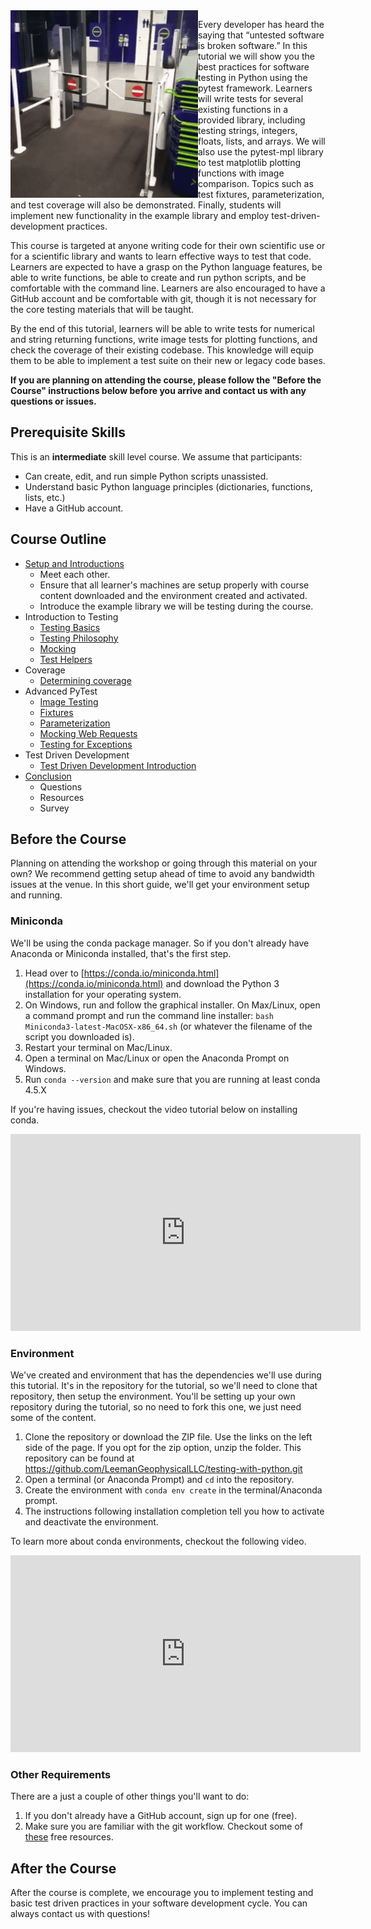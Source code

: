 <img src="assets/img/unit_testing.gif" alt="Testing Representation" align="left">

Every developer has heard the saying that “untested software is broken
software.” In this tutorial we will show you the best practices for software
testing in Python using the pytest framework. Learners will write tests for
several existing functions in a provided library, including testing strings,
integers, floats, lists, and arrays. We will also use the pytest-mpl library to
test matplotlib plotting functions with image comparison. Topics such as test
fixtures, parameterization, and test coverage will also be demonstrated.
Finally, students will implement new functionality in the example library and
employ test-driven-development practices.

This course is targeted at anyone writing code for their own scientific use or
for a scientific library and wants to learn effective ways to test that code.
Learners are expected to have a grasp on the Python language features, be able
to write functions, be able to create and run python scripts, and be comfortable
with the command line. Learners are also encouraged to have a GitHub account and
be comfortable with git, though it is not necessary for the core testing
materials that will be taught.

By the end of this tutorial, learners will be able to write tests for numerical
and string returning functions, write image tests for plotting functions, and
check the coverage of their existing codebase. This knowledge will equip them to
be able to implement a test suite on their new or legacy code bases.

**If you are planning on attending the course, please follow the "Before the
  Course" instructions below before you arrive and contact us with any questions
  or issues.**

## Prerequisite Skills
This is an **intermediate** skill level course. We assume that participants:
- Can create, edit, and run simple Python scripts unassisted.
- Understand basic Python language principles (dictionaries, functions, lists, etc.)
- Have a GitHub account.

## Course Outline
- [Setup and Introductions](setup.html)
  - Meet each other.
  - Ensure that all learner's machines are setup properly with course content
    downloaded and the environment created and activated.
  - Introduce the example library we will be testing during the course.
- Introduction to Testing
  - [Testing Basics](testing_basics.html)
  - [Testing Philosophy](testing_philosophy.html)
  - [Mocking](mocking.html)
  - [Test Helpers](test_helpers.html)
- Coverage
  - [Determining coverage](coverage.html)
- Advanced PyTest
  - [Image Testing](pytest-mpl.html)
  - [Fixtures](fixtures.html)
  - [Parameterization](parameterization.html)
  - [Mocking Web Requests](mocking_web_requests.html)
  - [Testing for Exceptions](error_testing.md)
- Test Driven Development
  - [Test Driven Development Introduction](TDD_intro.html)
- [Conclusion](conclusion.html)
  - Questions
  - Resources
  - Survey

## Before the Course
Planning on attending the workshop or going through this material on your own?
We recommend getting setup ahead of time to avoid any bandwidth issues at the
venue. In this short guide, we'll get your environment setup and running.

### Miniconda
We'll be using the conda package manager. So if you don't already have
Anaconda or Miniconda installed, that's the first step.

1. Head over to [https://conda.io/miniconda.html](https://conda.io/miniconda.html)
   and download the Python 3 installation for your operating system.
1. On Windows, run and follow the graphical installer. On Max/Linux, open a
   command prompt and run the command line installer:
   `bash Miniconda3-latest-MacOSX-x86_64.sh` (or whatever the filename of the
    script you downloaded is).
1. Restart your terminal on Mac/Linux.
1. Open a terminal on Mac/Linux or open the Anaconda Prompt on Windows.
1. Run `conda --version` and make sure that you are running at least conda
   4.5.X

If you're having issues, checkout the video tutorial below on installing conda.

<iframe width="560" height="315" src="https://www.youtube.com/embed/-fOfyHYpKck"
 frameborder="0" allow="autoplay; encrypted-media" allowfullscreen></iframe>

### Environment
We've created and environment that has the dependencies we'll use during this
tutorial. It's in the repository for the tutorial, so we'll need to clone that
repository, then setup the environment. You'll be setting up your own repository
during the tutorial, so no need to fork this one, we just need some of the
content.

1. Clone the repository or download the ZIP file. Use the links on the left side
   of the page. If you opt for the zip option, unzip the folder. This repository can be found at https://github.com/LeemanGeophysicalLLC/testing-with-python.git
1. Open a terminal (or Anaconda Prompt) and `cd` into the repository.
1. Create the environment with `conda env create` in the terminal/Anaconda
   prompt.
1. The instructions following installation completion tell you how to activate
   and deactivate the environment.

To learn more about conda environments, checkout the following video.
<iframe width="560" height="315" src="https://www.youtube.com/embed/15DNH25UCi0"
 frameborder="0" allow="autoplay; encrypted-media" allowfullscreen></iframe>

### Other Requirements
There are a just a couple of other things you'll want to do:
1. If you don't already have a GitHub account, sign up for one (free).
1. Make sure you are familiar with the git workflow. Checkout some of
   [these](https://try.github.io/) free resources.

## After the Course
After the course is complete, we encourage you to implement testing and basic
test driven practices in your software development cycle. You can always
contact us with questions!
